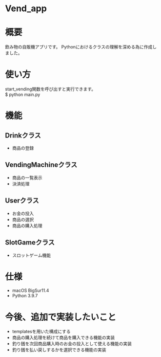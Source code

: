 # Vend_app

# 概要

飲み物の自販機アプリです。
Pythonにおけるクラスの理解を深める為に作成しました。

# 使い方

start_vending関数を呼び出すと実行できます。<br>
$ python main.py

# 機能
## Drinkクラス
- 商品の登録
## VendingMachineクラス
- 商品の一覧表示
- 決済処理
## Userクラス
- お金の投入
- 商品の選択
- 商品の購入処理
## SlotGameクラス
- スロットゲーム機能

# 仕様
- macOS BigSur11.4
- Python 3.9.7

# 今後、追加で実装したいこと
- templatesを用いた構成にする
- 商品の購入処理を続けて商品を購入できる機能の実装
- 釣り銭を次回商品購入時のお金の投入として使える機能の実装
- 釣り銭を払い戻しするかを選択できる機能の実装